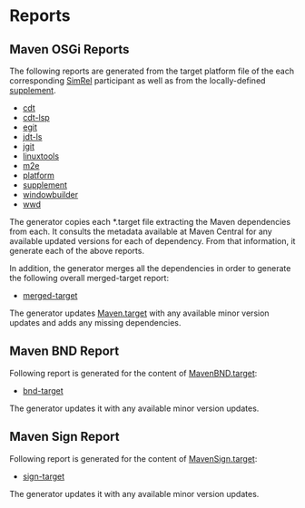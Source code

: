 # Reports


## Maven OSGi Reports

The following reports are generated from the target platform file of the each corresponding [SimRel](https://ci.eclipse.org/simrel/) participant
as well as from the locally-defined [supplement](../maven-osgi/tp/other/MavenSupplement.target).

<!-- maven-osgi -->

- [cdt](maven-osgi/cdt/REPORT.md)
- [cdt-lsp](maven-osgi/cdt-lsp/REPORT.md)
- [egit](maven-osgi/egit/REPORT.md)
- [jdt-ls](maven-osgi/jdt-ls/REPORT.md)
- [jgit](maven-osgi/jgit/REPORT.md)
- [linuxtools](maven-osgi/linuxtools/REPORT.md)
- [m2e](maven-osgi/m2e/REPORT.md)
- [platform](maven-osgi/platform/REPORT.md)
- [supplement](maven-osgi/supplement/REPORT.md)
- [windowbuilder](maven-osgi/windowbuilder/REPORT.md)
- [wwd](maven-osgi/wwd/REPORT.md)

<!-- maven-osgi -->

The generator copies each *.target file extracting the Maven dependencies from each.
It consults the metadata available at Maven Central for any available updated versions for each of dependency.
From that information, it generate each of the above reports.

In addition, the generator merges all the dependencies in order to generate the following overall merged-target report:

- [merged-target](maven-osgi/merged-target/REPORT.md)

The generator updates [Maven.target](../maven-osgi/tp/Maven.target) with any available minor version updates and adds any missing dependencies.


## Maven BND Report

Following report is generated for the content of [MavenBND.target](../maven-bnd/tp/MavenBND.target):

- [bnd-target](maven-bnd/merged-target/REPORT.md)

The generator updates it with any available minor version updates.

## Maven Sign Report

Following report is generated for the content of [MavenSign.target](../maven-sign/tp/MavenSign.target):

- [sign-target](maven-sign/merged-target/REPORT.md)

The generator updates it with any available minor version updates.
